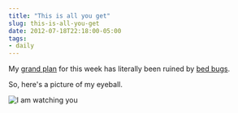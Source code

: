 ```yaml
---
title: "This is all you get"
slug: this-is-all-you-get
date: 2012-07-18T22:18:00-05:00
tags:
- daily
---
```

My [grand plan](http://dxprog.com/entry/solving-inane-issues-with-programming) for this week has literally been ruined by [bed bugs](http://www.newson6.com/story/19045845/tulsa-central-library-closed).

So, here's a picture of my eyeball.

![](http://images.dxprog.com/blog/eyeball.jpg "I am watching you")
